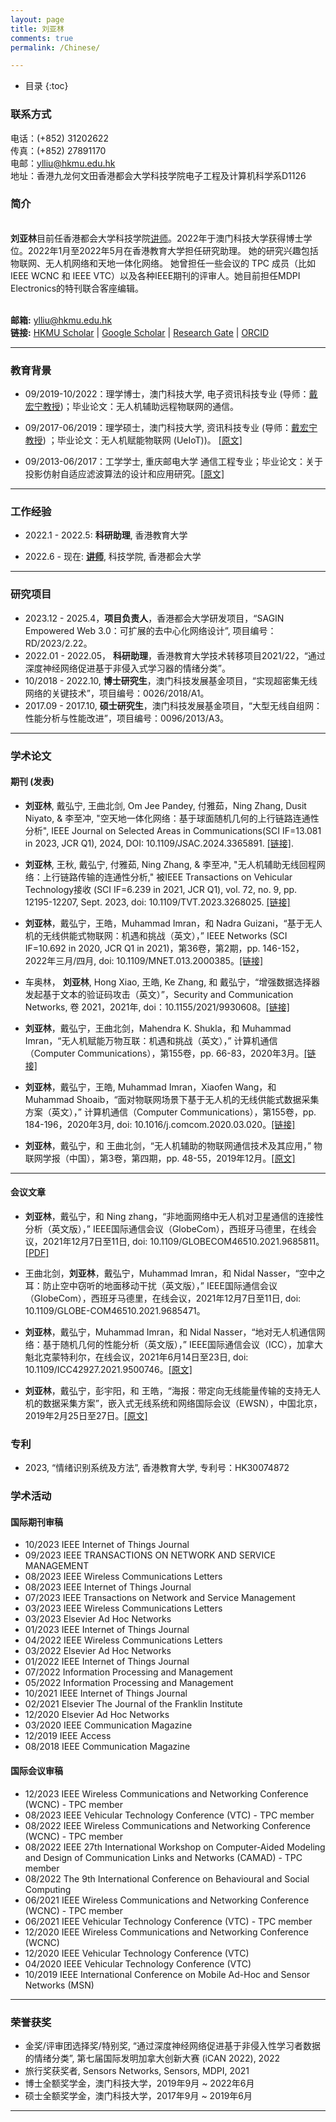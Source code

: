 ```yaml
---
layout: page
title: 刘亚林
comments: true
permalink: /Chinese/

---
```


* 目录
{:toc}

### 联系方式

电话：(+852) 31202622<br>
传真：(+852) 27891170<br>
电邮：ylliu@hkmu.edu.hk<br>
地址：香港九龙何文田香港都会大学科技学院电子工程及计算机科学系D1126
 
### 简介
 
<br>**刘亚林**目前任香港都会大学科技学院[讲师](https://www.hkmu.edu.hk/st/people/key-staff/staff-profile/?email=ylliu&unit=S&T&po=N)。2022年于澳门科技大学获得博士学位。2022年1月至2022年5月在香港教育大学担任研究助理。 她的研究兴趣包括物联网、无人机网络和天地一体化网络。 她曾担任一些会议的 TPC 成员（比如 IEEE WCNC 和 IEEE VTC）以及各种IEEE期刊的评审人。她目前担任MDPI Electronics的特刊联合客座编辑。<br> 
<!-- 2017年本科（通信工程）毕业于重庆邮电大学；2019年硕士（资讯科技）毕业于澳门科技大学；2022年博士（电子资讯科技）毕业于澳门科技大学。2022年1月至2022年5月在香港教育大学担任研究助理，负责基于DNN的情感分类项目的模型训练和实现。 2022年6月起任香港都会大学科技学院[讲师](https://www.hkmu.edu.hk/st/people/key-staff/staff-profile/?email=ylliu&unit=S&T&po=N)。她的研究方向包括物联网，无人机、基于随机几何的性能分析，空天地一体网络，强化学习，和基于AI的通信网络。 -->
<br> **邮箱:** <ylliu@hkmu.edu.hk> 
<br> **链接:** [HKMU Scholar](https://scholars.hkmu.edu.hk/en/persons/yalin-liu/publications/) | [Google Scholar](https://scholar.google.com/citations?user=boJGB9cAAAAJ&hl=zh-CN) | [Research Gate](https://www.researchgate.net/profile/Yalin-Liu/research?ev=prf_act) | [ORCID](https://orcid.org/0000-0003-2870-4598) &emsp;  

---
### 教育背景

* 09/2019-10/2022：理学博士，澳门科技大学, 电子资讯科技专业 (导师：[戴宏宁教授](https://www.henrylab.net/pubtype/journal/))；毕业论文：无人机辅助远程物联网的通信。

* 09/2017-06/2019：理学硕士，澳门科技大学, 资讯科技专业 (导师：[戴宏宁教授](https://www.henrylab.net/pubtype/journal/)) ；毕业论文：无人机赋能物联网 (UeIoT))。 [[原文]](https://github.com/yalin-liu/yalin-liu.github.io/blob/d82d9ad7fcb415b7500a357307ff06702e5ae261/papers/Master_Thesis.pdf)

* 09/2013-06/2017：工学学士, 重庆邮电大学 通信工程专业；毕业论文：关于投影仿射自适应滤波算法的设计和应用研究。[[原文]](https://github.com/yalin-liu/yalin-liu.github.io/blob/d82d9ad7fcb415b7500a357307ff06702e5ae261/papers/Bach_Thesis.pdf)

---

### 工作经验

* 2022.1 - 2022.5: **科研助理**, 香港教育大学
  
* 2022.6 - 现在: [**讲师**](https://www.hkmu.edu.hk/st/sc/people/key-staff/staff-profile/?email=ylliu&unit=ST&po=N), 科技学院, 香港都会大学
  
---

### 研究项目

* 2023.12 - 2025.4，**项目负责人**，香港都会大学研发项目，“SAGIN Empowered Web 3.0：可扩展的去中心化网络设计”, 项目编号：RD/2023/2.22。
* 2022.01 - 2022.05， **科研助理**，香港教育大学技术转移项目2021/22，“通过深度神经网络促进基于非侵入式学习器的情绪分类”。
* 10/2018 - 2022.10, **博士研究生**，澳门科技发展基金项目，“实现超密集无线网络的关键技术”，项目编号：0026/2018/A1。
* 2017.09 - 2017.10, **硕士研究生**，澳门科技发展基金项目，“大型无线自组网：性能分析与性能改进”，项目编号：0096/2013/A3。

---


### 学术论文

#### 期刊 (发表)

* **刘亚林**, 戴弘宁, 王曲北剑, Om Jee Pandey, 付雅茹，Ning Zhang, Dusit Niyato, & 李至冲, "空天地一体化网络：基于球面随机几何的上行链路连通性分析", IEEE Journal on Selected Areas in Communications(SCI IF=13.081 in 2023, JCR Q1), 2024, DOI: 10.1109/JSAC.2024.3365891. [[链接]](https://ieeexplore.ieee.org/document/10438999).

* **刘亚林**, 王秋, 戴弘宁, 付雅茹, Ning Zhang, & 李至冲, "无人机辅助无线回程网络：上行链路传输的连通性分析," 被IEEE Transactions on Vehicular Technology接收 (SCI IF=6.239 in 2021, JCR Q1), vol. 72, no. 9, pp. 12195-12207, Sept. 2023, doi: 10.1109/TVT.2023.3268025. [[链接]](https://ieeexplore.ieee.org/document/10104142)

*  **刘亚林**，戴弘宁，王皓，Muhammad Imran，和 Nadra Guizani，“基于无人机的无线供能式物联网：机遇和挑战（英文），” IEEE Networks (SCI IF=10.692 in 2020, JCR Q1 in 2021)，第36卷，第2期，pp. 146-152，2022年三月/四月, doi: 10.1109/MNET.013.2000385。[[链接]](https://ieeexplore.ieee.org/document/9762455)

* 车奥林， **刘亚林**, Hong Xiao, 王皓, Ke Zhang, 和 戴弘宁，“增强数据选择器发起基于文本的验证码攻击（英文）”，Security and Communication Networks, 卷 2021，2021年, doi：10.1155/2021/9930608。[[链接]](https://www.hindawi.com/journals/scn/2021/9930608/)

* **刘亚林**，戴弘宁，王曲北剑，Mahendra K. Shukla，和 Muhammad Imran，“无人机赋能万物互联：机遇和挑战（英文），” 计算机通信（Computer Communications），第155卷，pp. 66-83，2020年3月。[[链接]](https://www.sciencedirect.com/science/article/pii/S0140366419318754)

*  **刘亚林**，戴弘宁，王皓, Muhammad Imran，Xiaofen Wang，和 Muhammad Shoaib，“面对物联网场景下基于无人机的无线供能式数据采集方案（英文），” 计算机通信（Computer Communications），第155卷，pp. 184-196，2020年3月, doi: 10.1016/j.comcom.2020.03.020。[[链接]](https://www.sciencedirect.com/science/article/pii/S0140366419304852)

*  **刘亚林**，戴弘宁，和 王曲北剑，“无人机辅助的物联网通信技术及其应用，” 物联网学报（中国），第3卷，第四期，pp. 48-55，2019年12月。[[原文]](https://www.henrylab.net/wp-content/uploads/2020/02/UEIoT-CIoTJ19.pdf)
 
---

#### 会议文章

* **刘亚林**，戴弘宁，和 Ning zhang，“非地面网络中无人机对卫星通信的连接性分析（英文版），” IEEE国际通信会议（GlobeCom），西班牙马德里，在线会议，2021年12月7日至11日, doi: 10.1109/GLOBECOM46510.2021.9685811。[[PDF]](https://github.com/yalin-liu/yalin-liu.github.io/blob/ac92780f706900d9da2079947c9eeec5fb317105/papers/A2S%20GloCom.pdf)

* 王曲北剑，**刘亚林**，戴弘宁，Muhammad Imran，和 Nidal Nasser，“空中之耳：防止空中窃听的地面移动干扰（英文版），” IEEE国际通信会议（GlobeCom），西班牙马德里，在线会议，2021年12月7日至11日, doi: 10.1109/GLOBE-COM46510.2021.9685471。

* **刘亚林**，戴弘宁，Muhammad Imran，和 Nidal Nasser，“地对无人机通信网络：基于随机几何的性能分析（英文版），” IEEE国际通信会议（ICC），加拿大魁北克蒙特利尔，在线会议，2021年6月14日至23日, doi: 10.1109/ICC42927.2021.9500746。[[原文]](https://github.com/yalin-liu/yalin-academic/blob/4c682e1a003864ffb4a826131beab179963baa59/papers/SGG2U.pdf)

* **刘亚林**，戴弘宁，彭宇阳，和 王皓，“海报：带定向无线能量传输的支持无人机的数据采集方案”，嵌入式无线系统和网络国际会议（EWSN），中国北京，2019年2月25日至27日。[[原文]](https://github.com/yalin-liu/yalin-academic/blob/517ff5d24a5fa74da5a7ebe9110e15de7d988c01/papers/EWSN-liu.pdf)

### 专利

* 2023, “情绪识别系统及方法”, 香港教育大学, 专利号：HK30074872

### 学术活动

#### 国际期刊审稿

* 10/2023 IEEE Internet of Things Journal
* 09/2023 IEEE TRANSACTIONS ON NETWORK AND SERVICE MANAGEMENT
* 08/2023 IEEE Wireless Communications Letters
* 08/2023 IEEE Internet of Things Journal
* 07/2023 IEEE Transactions on Network and Service Management
* 03/2023 IEEE Wireless Communications Letters
* 03/2023 Elsevier Ad Hoc Networks
* 01/2023 IEEE Internet of Things Journal
* 04/2022 IEEE Wireless Communications Letters
* 03/2022 Elsevier Ad Hoc Networks
* 01/2022 IEEE Internet of Things Journal
* 07/2022 Information Processing and Management
* 05/2022 Information Processing and Management
* 10/2021 IEEE Internet of Things Journal
* 02/2021 Elsevier The Journal of the Franklin Institute 
* 12/2020 Elsevier Ad Hoc Networks
* 03/2020 IEEE Communication Magazine
* 12/2019 IEEE Access
* 08/2018 IEEE Communication Magazine

#### 国际会议审稿

* 12/2023 IEEE Wireless Communications and Networking Conference (WCNC) - TPC member
* 08/2023 IEEE Vehicular Technology Conference (VTC) - TPC member
* 08/2022 IEEE Wireless Communications and Networking Conference (WCNC) - TPC member
* 08/2022 IEEE 27th International Workshop on Computer-Aided Modeling and Design of Communication Links and Networks (CAMAD) - TPC member
* 08/2022 The 9th International Conference on Behavioural and Social Computing
* 06/2021 IEEE Wireless Communications and Networking Conference (WCNC) - TPC member
* 06/2021 IEEE Vehicular Technology Conference (VTC) - TPC member
* 12/2020 IEEE Wireless Communications and Networking Conference (WCNC)
* 12/2020 IEEE Vehicular Technology Conference (VTC)
* 04/2020 IEEE Vehicular Technology Conference (VTC)
* 10/2019 IEEE International Conference on Mobile Ad-Hoc and Sensor Networks (MSN) 

---

### 荣誉获奖
*  金奖/评审团选择奖/特别奖, “通过深度神经网络促进基于非侵入性学习者数据的情绪分类”, 第七届国际发明加拿大创新大赛 (iCAN 2022), 2022
*  旅行奖获奖者, Sensors Networks, Sensors, MDPI, 2021
*  博士全额奖学金，澳门科技大学，2019年9月 ~ 2022年6月
*  硕士全额奖学金，澳门科技大学，2017年9月 ~ 2019年6月

---
